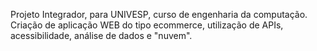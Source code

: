 Projeto Integrador, para UNIVESP, curso de engenharia da computação. Criação de aplicação WEB do tipo ecommerce, utilização de APIs, acessibilidade, análise de dados e "nuvem".
